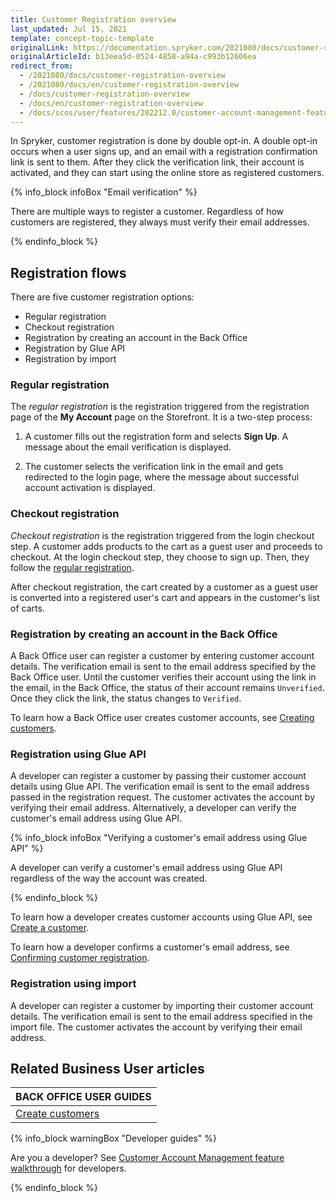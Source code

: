 ```yaml
---
title: Customer Registration overview
last_updated: Jul 15, 2021
template: concept-topic-template
originalLink: https://documentation.spryker.com/2021080/docs/customer-registration-overview
originalArticleId: b13eea5d-0524-4858-a94a-c993b12606ea
redirect_from:
  - /2021080/docs/customer-registration-overview
  - /2021080/docs/en/customer-registration-overview
  - /docs/customer-registration-overview
  - /docs/en/customer-registration-overview
  - /docs/scos/user/features/202212.0/customer-account-management-feature-overview/customer-registration-overview.html
---
```


In Spryker, customer registration is done by double opt-in. A double opt-in occurs when a user signs up, and an email with a registration confirmation link is sent to them. After they click the verification link, their account is activated, and they can start using the online store as registered customers.

{% info_block infoBox "Email verification" %}

There are multiple ways to register a customer. Regardless of how customers are registered, they always must verify their email addresses.

{% endinfo_block %}

## Registration flows

There are five customer registration options:

* Regular registration
* Checkout registration
* Registration by creating an account in the Back Office
* Registration by Glue API
* Registration by import

### Regular registration

The *regular registration* is the registration triggered from the registration page of the **My Account** page on the Storefront. It is a two-step process:

1. A customer fills out the registration form and selects **Sign Up**. A message about the email verification is displayed.  

2. The customer selects the verification link in the email and gets redirected to the login page, where the message about successful account activation is displayed.

### Checkout registration

*Checkout registration* is the registration triggered from the login checkout step. A customer adds products to the cart as a guest user and proceeds to checkout. At the login checkout step, they choose to sign up. Then, they follow the [regular registration](#regular-registration).

After checkout registration, the cart created by a customer as a guest user is converted into a registered user's cart and appears in the customer's list of carts.

### Registration by creating an account in the Back Office

A Back Office user can register a customer by entering customer account details. The verification email is sent to the email address specified by the Back Office user. Until the customer verifies their account using the link in the email, in the Back Office, the status of their account remains `Unverified`. Once they click the link, the status changes to `Verified`.

To learn how a Back Office user creates customer accounts, see [Creating customers](/docs/pbc/all/customer-relationship-management/{{page.version}}/manage-in-the-back-office/customers/create-customers.html).

### Registration using Glue API

A developer can register a customer by passing their customer account details using Glue API. The verification email is sent to the email address passed in the registration request. The customer activates the account by verifying their email address. Alternatively, a developer can verify the customer's email address using Glue API.

{% info_block infoBox "Verifying a customer's email address using Glue API" %}

A developer can verify a customer's email address using Glue API regardless of the way the account was created.

{% endinfo_block %}

To learn how a developer creates customer accounts using Glue API, see [Create a customer](/docs/scos/dev/glue-api-guides/{{page.version}}/managing-customers/managing-customers.html).

To learn how a developer confirms a customer's email address, see [Confirming customer registration](/docs/pbc/all/identity-access-management/{{page.version}}/manage-using-glue-api/glue-api-confirm-customer-registration.html).

### Registration using import

A developer can register a customer by importing their customer account details. The verification email is sent to the email address specified in the import file. The customer activates the account by verifying their email address.

## Related Business User articles

|BACK OFFICE USER GUIDES|
|---|
| [Create customers](/docs/pbc/all/customer-relationship-management/{{page.version}}/manage-in-the-back-office/customers/create-customers.html)  |

{% info_block warningBox "Developer guides" %}

Are you a developer? See [Customer Account Management feature walkthrough](/docs/scos/dev/feature-walkthroughs/{{page.version}}/customer-account-management-feature-walkthrough/customer-account-management-feature-walkthrough.html) for developers.

{% endinfo_block %}
